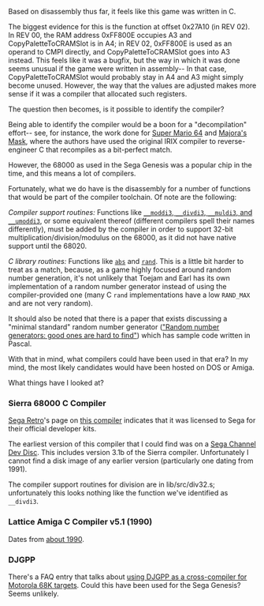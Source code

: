 Based on disassembly thus far, it feels like this game was written in C.

The biggest evidence for this is the function at offset 0x27A10 (in REV 02).
In REV 00, the RAM address 0xFF800E occupies A3 and CopyPaletteToCRAMSlot is
in A4; in REV 02, 0xFF800E is used as an operand to CMPI directly, and
CopyPaletteToCRAMSlot goes into A3 instead. This feels like it was a bugfix,
but the way in which it was done seems unusual if the game were written in assembly--
In that case, CopyPaletteToCRAMSlot would probably stay in A4 and A3 might simply become
unused. However, the way that the values are adjusted makes more sense if
it was a compiler that allocated such registers.

The question then becomes, is it possible to identify the compiler?

Being able to identify the compiler would be a boon for a "decompilation"
effort-- see, for instance, the work done for [Super Mario 64](https://github.com/n64decomp/sm64)
and [Majora's Mask](https://github.com/Rozelette/Majora-Unmasked), where the
authors have used the original IRIX compiler to reverse-engineer C that
recompiles as a bit-perfect match.

However, the 68000 as used in the Sega Genesis was a popular chip in the
time, and this means a lot of compilers.

Fortunately, what we do have is the disassembly for a number of functions
that would be part of the compiler toolchain. Of note are the following:

*Compiler support routines:* Functions like [`__moddi3`, `__divdi3`, `__muldi3`,
and `__umoddi3`](https://gcc.gnu.org/onlinedocs/gccint/Integer-library-routines.html),
or some equivalent thereof (different compilers spell their names
differently), must be added by the compiler in order to support 32-bit
multiplication/division/modulus on the 68000, as it did not have native
support until the 68020.

*C library routines:* Functions like
[`abs`](https://en.cppreference.com/w/c/numeric/math/abs) and
[`rand`](https://en.cppreference.com/w/c/numeric/random/rand). This is a
little bit harder to treat as a match, because, as a game highly focused
around random number generation, it's not unlikely that Toejam and Earl has
its own implementation of a random number generator instead of using the
compiler-provided one (many C `rand` implementations have a low `RAND_MAX`
and are not very random).

It should also be noted that there is a paper that exists discussing a
"minimal standard" random number generator (["Random number generators: good ones are hard to find"](https://www.researchgate.net/publication/220420979_Random_Number_Generators_Good_Ones_Are_Hard_to_Find))
which has sample code written in Pascal.

With that in mind, what compilers could have been used in that era? In my
mind, the most likely candidates would have been hosted on DOS or Amiga.

What things have I looked at?

### Sierra 68000 C Compiler

[Sega Retro](https://segaretro.org)'s page on [this
compiler](https://segaretro.org/Sierra_68000_C_Compiler) indicates that it
was licensed to Sega for their official developer kits.

The earliest version of this compiler that I could find was on a [Sega Channel Dev
Disc](https://hiddenpalace.org/Sega_Channel_%28January_1996_dev_disc%29).
This includes version 3.1b of the Sierra compiler. Unfortunately I cannot
find a disk image of any earlier version (particularly one dating from 1991).

The compiler support routines for division are in lib/src/div32.s;
unfortunately this looks nothing like the function we've identified as
`__divdi3`.

### Lattice Amiga C Compiler v5.1 (1990)

Dates from [about 1990](https://archive.org/details/Lattice_C_v5.10_Volume_1_1990_SAS_Institute/page/n35).

### DJGPP

There's a FAQ entry that talks about [using DJGPP as a cross-compiler for
Motorola 68K targets](http://www.delorie.com/djgpp/v2faq/faq22_9.html).
Could this have been used for the Sega Genesis? Seems unlikely.

